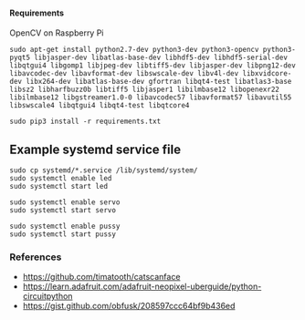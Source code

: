 #### Requirements
OpenCV on Raspberry Pi

```sudo apt-get install python2.7-dev python3-dev python3-opencv python3-pyqt5 libjasper-dev libatlas-base-dev libhdf5-dev libhdf5-serial-dev libqtgui4 libgomp1 libjpeg-dev libtiff5-dev libjasper-dev libpng12-dev libavcodec-dev libavformat-dev libswscale-dev libv4l-dev libxvidcore-dev libx264-dev libatlas-base-dev gfortran libqt4-test libatlas3-base libsz2 libharfbuzz0b libtiff5 libjasper1 libilmbase12 libopenexr22 libilmbase12 libgstreamer1.0-0 libavcodec57 libavformat57 libavutil55 libswscale4 libqtgui4 libqt4-test libqtcore4```


```
sudo pip3 install -r requirements.txt
```

## Example systemd service file

```
sudo cp systemd/*.service /lib/systemd/system/
sudo systemctl enable led
sudo systemctl start led

sudo systemctl enable servo
sudo systemctl start servo

sudo systemctl enable pussy
sudo systemctl start pussy
```

### References

* https://github.com/timatooth/catscanface
* https://learn.adafruit.com/adafruit-neopixel-uberguide/python-circuitpython
* https://gist.github.com/obfusk/208597ccc64bf9b436ed